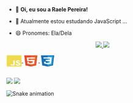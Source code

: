 - 👋 <strong> Oi, eu sou a Raele Pereira!</strong>

- 🌱 Atualmente estou estudando JavaScript ...
- 😄 Pronomes: Ela/Dela

<div align="center">
  <a href="https://github.com/raelepereira">
  <img height="180em" src="https://github-readme-stats.vercel.app/api?username=raelepereira&show_icons=true&theme=buefy&include_all_commits=true&count_private=true"/>
  <img height="180em" src="https://github-readme-stats.vercel.app/api/top-langs/?username=raelepereira&layout=compact&langs_count=7&theme=buefy"/>
</div>
<div style="display: inline_block"><br>
  <img align="center" alt="Rafa-Js" height="30" width="40" src="https://raw.githubusercontent.com/devicons/devicon/master/icons/javascript/javascript-plain.svg">
  
  
  <img align="center" alt="Rafa-HTML" height="30" width="40" src="https://raw.githubusercontent.com/devicons/devicon/master/icons/html5/html5-original.svg">
  <img align="center" alt="Rafa-CSS" height="30" width="40" src="https://raw.githubusercontent.com/devicons/devicon/master/icons/css3/css3-original.svg">
  
</div>
    

##
<div>
<a href="https://instagram.com/raelepereira" target="_blank"><img src="https://img.shields.io/badge/-Instagram-%23E4405F?style=for-the-badge&logo=instagram&logoColor=white" target="_blank"></a>
 <a href="https://www.linkedin.com/in/raele-pereira-59b804201/" target="_blank"><img src="https://img.shields.io/badge/-LinkedIn-%230077B5?style=for-the-badge&logo=linkedin&logoColor=white" target="_blank"></a> 
 
  ![Snake animation](https://github.com/raelepereira/raelepereira/blob/output/github-contribution-grid-snake.svg)
 
</div>
